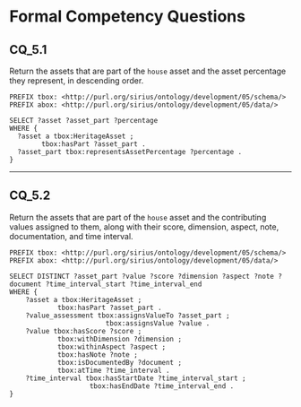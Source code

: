 # Formal Competency Questions
## CQ_5.1
Return the assets that are part of the `house` asset and the asset percentage they represent, in descending order.

```SPARQL
PREFIX tbox: <http://purl.org/sirius/ontology/development/05/schema/>
PREFIX abox: <http://purl.org/sirius/ontology/development/05/data/>

SELECT ?asset ?asset_part ?percentage
WHERE {
  ?asset a tbox:HeritageAsset ;
        tbox:hasPart ?asset_part .
  ?asset_part tbox:representsAssetPercentage ?percentage .
}
```

***

## CQ_5.2
Return the assets that are part of the `house` asset and the contributing values assigned to them, along with their score, dimension, aspect, note, documentation, and time interval.

```SPARQL
PREFIX tbox: <http://purl.org/sirius/ontology/development/05/schema/>
PREFIX abox: <http://purl.org/sirius/ontology/development/05/data/>

SELECT DISTINCT ?asset_part ?value ?score ?dimension ?aspect ?note ?document ?time_interval_start ?time_interval_end
WHERE {
    ?asset a tbox:HeritageAsset ;
            tbox:hasPart ?asset_part .
    ?value_assessment tbox:assignsValueTo ?asset_part ;
                        tbox:assignsValue ?value .
    ?value tbox:hasScore ?score ;
            tbox:withDimension ?dimension ;
            tbox:withinAspect ?aspect ;
            tbox:hasNote ?note ;
            tbox:isDocumentedBy ?document ;
            tbox:atTime ?time_interval .
    ?time_interval tbox:hasStartDate ?time_interval_start ;
                    tbox:hasEndDate ?time_interval_end .
}
```
